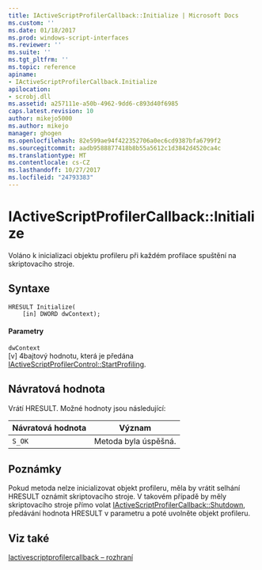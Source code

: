 ```yaml
---
title: IActiveScriptProfilerCallback::Initialize | Microsoft Docs
ms.custom: ''
ms.date: 01/18/2017
ms.prod: windows-script-interfaces
ms.reviewer: ''
ms.suite: ''
ms.tgt_pltfrm: ''
ms.topic: reference
apiname:
- IActiveScriptProfilerCallback.Initialize
apilocation:
- scrobj.dll
ms.assetid: a257111e-a50b-4962-9dd6-c893d40f6985
caps.latest.revision: 10
author: mikejo5000
ms.author: mikejo
manager: ghogen
ms.openlocfilehash: 82e599ae94f422352706a0ec6cd9387bfa6799f2
ms.sourcegitcommit: aadb9588877418b8b55a5612c1d3842d4520ca4c
ms.translationtype: MT
ms.contentlocale: cs-CZ
ms.lasthandoff: 10/27/2017
ms.locfileid: "24793383"
---
```

# <a name="iactivescriptprofilercallbackinitialize"></a>IActiveScriptProfilerCallback::Initialize
Voláno k inicializaci objektu profileru při každém profilace spuštění na skriptovacího stroje.  
  
## <a name="syntax"></a>Syntaxe  
  
```  
HRESULT Initialize(  
    [in] DWORD dwContext);  
```  
  
#### <a name="parameters"></a>Parametry  
 `dwContext`  
 [v] 4bajtový hodnotu, která je předána [IActiveScriptProfilerControl::StartProfiling](../../winscript/reference/iactivescriptprofilercontrol-startprofiling.md).  
  
## <a name="return-value"></a>Návratová hodnota  
 Vrátí HRESULT. Možné hodnoty jsou následující:  
  
|Návratová hodnota|Význam|  
|------------------|-------------|  
|`S_OK`|Metoda byla úspěšná.|  
  
## <a name="remarks"></a>Poznámky  
 Pokud metoda nelze inicializovat objekt profileru, měla by vrátit selhání HRESULT oznámit skriptovacího stroje. V takovém případě by měly skriptovacího stroje přímo volat [IActiveScriptProfilerCallback::Shutdown](../../winscript/reference/iactivescriptprofilercallback-shutdown.md), předávání hodnota HRESULT v parametru a poté uvolněte objekt profileru.  
  
## <a name="see-also"></a>Viz také  
 [Iactivescriptprofilercallback – rozhraní](../../winscript/reference/iactivescriptprofilercallback-interface.md)